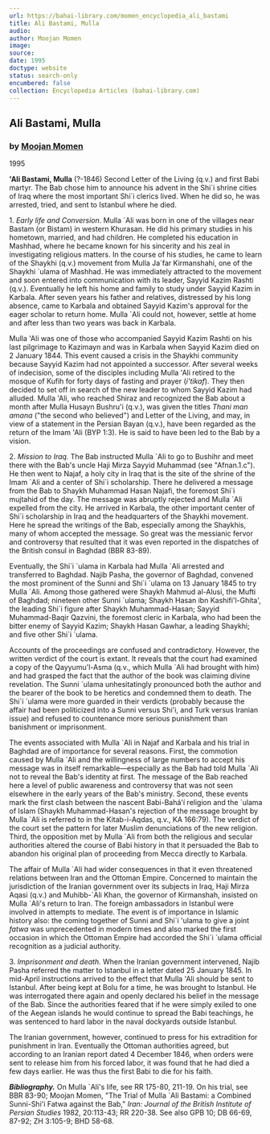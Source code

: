 ```yaml
---
url: https://bahai-library.com/momen_encyclopedia_ali_bastami
title: Ali Bastami, Mulla
audio: 
author: Moojan Momen
image: 
source: 
date: 1995
doctype: website
status: search-only
encumbered: false
collection: Encyclopedia Articles (bahai-library.com)
---
```



## Ali Bastami, Mulla

### by [Moojan Momen](https://bahai-library.com/author/Moojan+Momen)

1995


**'Ali Bastami, Mulla** (?-1846) Second Letter of the Living (q.v.) and first Babi martyr. The Bab chose him to announce his advent in the Shi\`i shrine cities of Iraq where the most important Shi\`i clerics lived. When he did so, he was arrested, tried, and sent to Istanbul where he died.

1\. _Early life and Conversion_. Mulla \`Ali was born in one of the villages near Bastam (or Bistam) in western Khurasan. He did his primary studies in his hometown, married, and had children. He completed his education in Mashhad, where he became known for his sincerity and his zeal in investigating religious matters. In the course of his studies, he came to learn of the Shaykhi (q.v.) movement from Mulla Ja\`far Kirmanshahi, one of the Shaykhi \`ulama of Mashhad. He was immediately attracted to the movement and soon entered into communication with its leader, Sayyid Kazim Rashti (q.v.). Eventually he left his home and family to study under Sayyid Kazim in Karbala. After seven years his father and relatives, distressed by his long absence, came to Karbala and obtained Sayyid Kazim's approval for the eager scholar to return home. Mulla \`Ali could not, however, settle at home and after less than two years was back in Karbala.

Mulla 'Ali was one of those who accompanied Sayyid Kazim Rashti on his last pilgrimage to Kazimayn and was in Karbala when Sayyid Kazim died on 2 January 1844. This event caused a crisis in the Shaykhi community because Sayyid Kazim had not appointed a successor. After several weeks of indecision, some of the disciples including Mulla 'Ali retired to the mosque of Kufih for forty days of fasting and prayer (_i'tikaf_). They then decided to set off in search of the new leader to whom Sayyid Kazim had alluded. Mulla 'Ali, who reached Shiraz and recognized the Bab about a month after Mulla Husayn Bushru'i (q.v.), was given the titles _Thani man amana_ ("the second who believed") and Letter of the Living, and may, in view of a statement in the Persian Bayan (q.v.), have been regarded as the return of the Imam 'Ali (BYP 1:3). He is said to have been led to the Bab by a vision.

2\. _Mission to Iraq._ The Bab instructed Mulla \`Ali to go to Bushihr and meet there with the Bab's uncle Haji Mirza Sayyid Muhammad (see "Afnan.1.c"). He then went to Najaf, a holy city in Iraq that is the site of the shrine of the Imam \`Ali and a center of Shi\`i scholarship. There he delivered a message from the Bab to Shaykh Muhammad Hasan Najafi, the foremost Shi\`i mujtahid of the day. The message was abruptly rejected and Mulla \`Ali expelled from the city. He arrived in Karbala, the other important center of Shi\`i scholarship in Iraq and the headquarters of the Shaykhi movement. Here he spread the writings of the Bab, especially among the Shaykhis, many of whom accepted the message. So great was the messianic fervor and controversy that resulted that it was even reported in the dispatches of the British consul in Baghdad (BBR 83-89).

Eventually, the Shi\`i \`ulama in Karbala had Mulla \`Ali arrested and transferred to Baghdad. Najib Pasha, the governor of Baghdad, convened the most prominent of the Sunni and Shi\`i \`ulama on 13 January 1845 to try Mulla \`Ali. Among those gathered were Shaykh Mahmud al-Alusi, the Mufti of Baghdad; nineteen other Sunni \`ulama; Shaykh Hasan ibn Kashifi'l-Ghita', the leading Shi\`i figure after Shaykh Muhammad-Hasan; Sayyid Muhammad-Baqir Qazvini, the foremost cleric in Karbala, who had been the bitter enemy of Sayyid Kazim; Shaykh Hasan Gawhar, a leading Shaykhi; and five other Shi\`i \`ulama.

Accounts of the proceedings are confused and contradictory. However, the written verdict of the court is extant. It reveals that the court had examined a copy of the Qayyumu'l-Asma (q.v., which Mulla \`Ali had brought with him) and had grasped the fact that the author of the book was claiming divine revelation. The Sunni \`ulama unhesitatingly pronounced both the author and the bearer of the book to be heretics and condemned them to death. The Shi\`i \`ulama were more guarded in their verdicts (probably because the affair had been politicized into a Sunni versus Shi'i, and Turk versus Iranian issue) and refused to countenance more serious punishment than banishment or imprisonment.

The events associated with Mulla \`Ali in Najaf and Karbala and his trial in Baghdad are of importance for several reasons. First, the commotion caused by Mulla \`Ali and the willingness of large numbers to accept his message was in itself remarkable—especially as the Bab had told Mulla \`Ali not to reveal the Bab's identity at first. The message of the Bab reached here a level of public awareness and controversy that was not seen elsewhere in the early years of the Bab's ministry. Second, these events mark the first clash between the nascent Babi-Bahá'í religion and the \`ulama of Islam (Shaykh Muhammad-Hasan's rejection of the message brought by Mulla \`Ali is referred to in the Kitab-i-Aqdas, q.v., KA 166:79). The verdict of the court set the pattern for later Muslim denunciations of the new religion. Third, the opposition met by Mulla \`Ali from both the religious and secular authorities altered the course of Babi history in that it persuaded the Bab to abandon his original plan of proceeding from Mecca directly to Karbala.

The affair of Mulla \`Ali had wider consequences in that it even threatened relations between Iran and the Ottoman Empire. Concerned to maintain the jurisdiction of the Iranian government over its subjects in Iraq, Haji Mirza Aqasi (q.v.) and Muhibb-\`Ali Khan, the governor of Kirmanshah, insisted on Mulla \`Ali's return to Iran. The foreign ambassadors in Istanbul were involved in attempts to mediate. The event is of importance in Islamic history also: the coming together of Sunni and Shi\`i 'ulama to give a joint _fatwa_ was unprecedented in modern times and also marked the first occasion in which the Ottoman Empire had accorded the Shi\`i \`ulama official recognition as a judicial authority.

3\. _Imprisonment and death._ When the Iranian government intervened, Najib Pasha referred the matter to Istanbul in a letter dated 25 January 1845. In mid-April instructions arrived to the effect that Mulla 'Ali should be sent to Istanbul. After being kept at Bolu for a time, he was brought to Istanbul. He was interrogated there again and openly declared his belief in the message of the Bab. Since the authorities feared that if he were simply exiled to one of the Aegean islands he would continue to spread the Babi teachings, he was sentenced to hard labor in the naval dockyards outside Istanbul.

The Iranian government, however, continued to press for his extradition for punishment in Iran. Eventually the Ottoman authorities agreed, but according to an Iranian report dated 4 December 1846, when orders were sent to release him from his forced labor, it was found that he had died a few days earlier. He was thus the first Babi to die for his faith.  

_**Bibliography.**_ On Mulla \`Ali's life, see RR 175-80, 211-19. On his trial, see BBR 83-90; Moojan Momen, "The Trial of Mulla \`Ali Bastami: a Combined Sunni-Shi'i Fatwa against the Bab," _Iran: Journal of the British Institute of Persian Studies_ 1982, 20:113-43; RR 220-38. See also GPB 10; DB 66-69, 87-92; ZH 3:105-9; BHD 58-68.